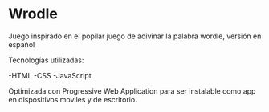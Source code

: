 # Wrodle
Juego inspirado en el popilar juego de adivinar la palabra wordle, versión en español

Tecnologías utilizadas:

-HTML
-CSS
-JavaScript


Optimizada con Progressive Web Application para ser instalable como app en dispositivos moviles y de escritorio.
